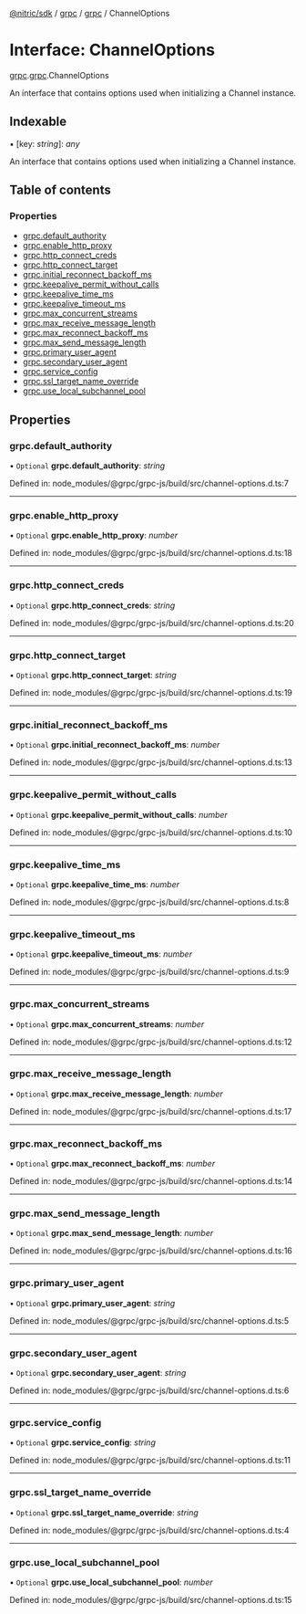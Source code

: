[@nitric/sdk](../README.md) / [grpc](../modules/grpc.md) / [grpc](../modules/grpc.grpc-1.md) / ChannelOptions

# Interface: ChannelOptions

[grpc](../modules/grpc.md).[grpc](../modules/grpc.grpc-1.md).ChannelOptions

An interface that contains options used when initializing a Channel instance.

## Indexable

▪ [key: *string*]: *any*

An interface that contains options used when initializing a Channel instance.

## Table of contents

### Properties

- [grpc.default\_authority](grpc.grpc-1.channeloptions.md#grpc.default_authority)
- [grpc.enable\_http\_proxy](grpc.grpc-1.channeloptions.md#grpc.enable_http_proxy)
- [grpc.http\_connect\_creds](grpc.grpc-1.channeloptions.md#grpc.http_connect_creds)
- [grpc.http\_connect\_target](grpc.grpc-1.channeloptions.md#grpc.http_connect_target)
- [grpc.initial\_reconnect\_backoff\_ms](grpc.grpc-1.channeloptions.md#grpc.initial_reconnect_backoff_ms)
- [grpc.keepalive\_permit\_without\_calls](grpc.grpc-1.channeloptions.md#grpc.keepalive_permit_without_calls)
- [grpc.keepalive\_time\_ms](grpc.grpc-1.channeloptions.md#grpc.keepalive_time_ms)
- [grpc.keepalive\_timeout\_ms](grpc.grpc-1.channeloptions.md#grpc.keepalive_timeout_ms)
- [grpc.max\_concurrent\_streams](grpc.grpc-1.channeloptions.md#grpc.max_concurrent_streams)
- [grpc.max\_receive\_message\_length](grpc.grpc-1.channeloptions.md#grpc.max_receive_message_length)
- [grpc.max\_reconnect\_backoff\_ms](grpc.grpc-1.channeloptions.md#grpc.max_reconnect_backoff_ms)
- [grpc.max\_send\_message\_length](grpc.grpc-1.channeloptions.md#grpc.max_send_message_length)
- [grpc.primary\_user\_agent](grpc.grpc-1.channeloptions.md#grpc.primary_user_agent)
- [grpc.secondary\_user\_agent](grpc.grpc-1.channeloptions.md#grpc.secondary_user_agent)
- [grpc.service\_config](grpc.grpc-1.channeloptions.md#grpc.service_config)
- [grpc.ssl\_target\_name\_override](grpc.grpc-1.channeloptions.md#grpc.ssl_target_name_override)
- [grpc.use\_local\_subchannel\_pool](grpc.grpc-1.channeloptions.md#grpc.use_local_subchannel_pool)

## Properties

### grpc.default\_authority

• `Optional` **grpc.default\_authority**: *string*

Defined in: node_modules/@grpc/grpc-js/build/src/channel-options.d.ts:7

___

### grpc.enable\_http\_proxy

• `Optional` **grpc.enable\_http\_proxy**: *number*

Defined in: node_modules/@grpc/grpc-js/build/src/channel-options.d.ts:18

___

### grpc.http\_connect\_creds

• `Optional` **grpc.http\_connect\_creds**: *string*

Defined in: node_modules/@grpc/grpc-js/build/src/channel-options.d.ts:20

___

### grpc.http\_connect\_target

• `Optional` **grpc.http\_connect\_target**: *string*

Defined in: node_modules/@grpc/grpc-js/build/src/channel-options.d.ts:19

___

### grpc.initial\_reconnect\_backoff\_ms

• `Optional` **grpc.initial\_reconnect\_backoff\_ms**: *number*

Defined in: node_modules/@grpc/grpc-js/build/src/channel-options.d.ts:13

___

### grpc.keepalive\_permit\_without\_calls

• `Optional` **grpc.keepalive\_permit\_without\_calls**: *number*

Defined in: node_modules/@grpc/grpc-js/build/src/channel-options.d.ts:10

___

### grpc.keepalive\_time\_ms

• `Optional` **grpc.keepalive\_time\_ms**: *number*

Defined in: node_modules/@grpc/grpc-js/build/src/channel-options.d.ts:8

___

### grpc.keepalive\_timeout\_ms

• `Optional` **grpc.keepalive\_timeout\_ms**: *number*

Defined in: node_modules/@grpc/grpc-js/build/src/channel-options.d.ts:9

___

### grpc.max\_concurrent\_streams

• `Optional` **grpc.max\_concurrent\_streams**: *number*

Defined in: node_modules/@grpc/grpc-js/build/src/channel-options.d.ts:12

___

### grpc.max\_receive\_message\_length

• `Optional` **grpc.max\_receive\_message\_length**: *number*

Defined in: node_modules/@grpc/grpc-js/build/src/channel-options.d.ts:17

___

### grpc.max\_reconnect\_backoff\_ms

• `Optional` **grpc.max\_reconnect\_backoff\_ms**: *number*

Defined in: node_modules/@grpc/grpc-js/build/src/channel-options.d.ts:14

___

### grpc.max\_send\_message\_length

• `Optional` **grpc.max\_send\_message\_length**: *number*

Defined in: node_modules/@grpc/grpc-js/build/src/channel-options.d.ts:16

___

### grpc.primary\_user\_agent

• `Optional` **grpc.primary\_user\_agent**: *string*

Defined in: node_modules/@grpc/grpc-js/build/src/channel-options.d.ts:5

___

### grpc.secondary\_user\_agent

• `Optional` **grpc.secondary\_user\_agent**: *string*

Defined in: node_modules/@grpc/grpc-js/build/src/channel-options.d.ts:6

___

### grpc.service\_config

• `Optional` **grpc.service\_config**: *string*

Defined in: node_modules/@grpc/grpc-js/build/src/channel-options.d.ts:11

___

### grpc.ssl\_target\_name\_override

• `Optional` **grpc.ssl\_target\_name\_override**: *string*

Defined in: node_modules/@grpc/grpc-js/build/src/channel-options.d.ts:4

___

### grpc.use\_local\_subchannel\_pool

• `Optional` **grpc.use\_local\_subchannel\_pool**: *number*

Defined in: node_modules/@grpc/grpc-js/build/src/channel-options.d.ts:15
